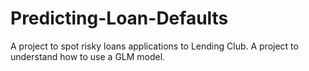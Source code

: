 # Predicting-Loan-Defaults
A project to spot risky loans applications to Lending Club. A project to understand how to use a GLM model. 
